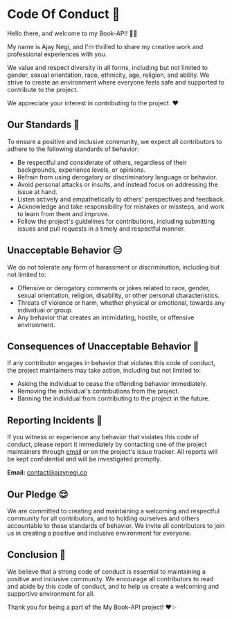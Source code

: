 # Code Of Conduct 📃

Hello there, and welcome to my Book-API! 👋🏻

My name is Ajay Negi, and I'm thrilled to share my creative work and professional experiences with you.

We value and respect diversity in all forms, including but not limited to gender, sexual orientation, race, ethnicity, age, religion, and ability. We strive to create an environment where everyone feels safe and supported to contribute to the project. 

We appreciate your interest in contributing to the project. ❤️
## Our Standards 👀

To ensure a positive and inclusive community, we expect all contributors to adhere to the following standards of behavior:

- Be respectful and considerate of others, regardless of their backgrounds, experience levels, or opinions.
- Refrain from using derogatory or discriminatory language or behavior.
- Avoid personal attacks or insults, and instead focus on addressing the issue at hand.
- Listen actively and empathetically to others' perspectives and feedback.
- Acknowledge and take responsibility for mistakes or missteps, and work to learn from them and improve.
- Follow the project's guidelines for contributions, including submitting issues and pull requests in a timely and respectful manner.
## Unacceptable Behavior 😑

We do not tolerate any form of harassment or discrimination, including but not limited to:

- Offensive or derogatory comments or jokes related to race, gender, sexual orientation, religion, disability, or other personal characteristics.
- Threats of violence or harm, whether physical or emotional, towards any individual or group.
- Any behavior that creates an intimidating, hostile, or offensive environment.
## Consequences of Unacceptable Behavior 🚨


If any contributor engages in behavior that violates this code of conduct, the project maintainers may take action, including but not limited to:

- Asking the individual to cease the offending behavior immediately.
- Removing the individual's contributions from the project.
- Banning the individual from contributing to the project in the future.
## Reporting Incidents 📩

If you witness or experience any behavior that violates this code of conduct, please report it immediately by contacting one of the project maintainers through [email](mailto:contact@ajaynegi.co) or on the project's issue tracker. All reports will be kept confidential and will be investigated promptly. 

**Email:** contact@ajaynegi.co
## Our Pledge 😌

We are committed to creating and maintaining a welcoming and respectful community for all contributors, and to holding ourselves and others accountable to these standards of behavior. We invite all contributors to join us in creating a positive and inclusive environment for everyone.
## Conclusion 👥
We believe that a strong code of conduct is essential to maintaining a positive and inclusive community. We encourage all contributors to read and abide by this code of conduct, and to help us create a welcoming and supportive environment for all. 

Thank you for being a part of the My Book-API project! ❤️✨
